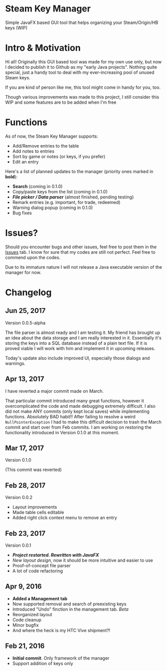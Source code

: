 # Steam Key Manager
Simple JavaFX based GUI tool that helps organizing your Steam/Origin/HB keys (WIP)

# Intro & Motivation
Hi all! Originally this GUI based tool was made for my own use only, but now I decided to publish it to Github as my "early Java projects". Nothing quite special, just a handy tool to deal with my ever-increasing pool of unused Steam keys.

If you are kind of person like me, this tool might come in handy for you, too. 

Though various improvements was made to this project, I still consider this WIP and some features are to be added when I'm free

# Functions
As of now, the Steam Key Manager supports:
- Add/Remove entries to the table
- Add notes to entries
- Sort by game or notes (or keys, if you prefer)
- Edit an entry

Here's a list of planned updates to the manager (priority ones marked in **bold**):
- **Search** (coming in 0.1.0)
- Copy/paste keys from the list (coming in 0.1.0)
- ***File picker / Data parser*** (almost finished, pending testing)
- Remark entries (e.g. important, for trade, redeemed)
- Warning dialog popup (coming in 0.1.0)
- Bug fixes

# Issues? 
Should you encounter bugs and other issues, feel free to post them in the [Issues] tab.
I know for sure that my codes are still not perfect. Feel free to commend upon the codes.

Due to its immature nature I will not release a Java executable version of the manager for now.

# Changelog
## Jun 25, 2017
Version 0.0.5-alpha

The file parser is almost ready and I am testing it. My friend has brought up an idea about the data storage
and I am really interested in it. Essentially it's storing the keys into a SQL database instead of a plain text
file. If it is proved viable I will work with him and implement it in upcoming releases.

Today's update also include improved UI, especially those dialogs and warnings.

## Apr 13, 2017
I have reverted a major commit made on March. 

That particular commit introduced many great functions, however it overcomplicated the code and made debugging
extremely difficult. I also did not make ANY commits (only kept local saves) while implementing functions.
Absolutely BAD habit!! After failing to resolve a weird `NullPointerException` I had to make
 this difficult decision to trash the March commit and start over from Feb commits.
 I am working on restoring the functionality introduced in Version 0.1.0 at this moment.
## Mar 17, 2017
Version 0.1.0

(This commit was reverted)
## Feb 28, 2017
Version 0.0.2
- Layout improvements
- Made table cells editable
- Added right click context menu to remove an entry
## Feb 23, 2017
Version 0.0.1
- ***Project restarted. Rewritten with JavaFX***
- *New layout design*, now it should be more intuitive and easier to use
- Proof-of-concept file parser
- A lot of code refactoring
## Apr 9, 2016
- **Added a Management tab**
- Now supported removal and search of preexisting keys
- Introduced "Undo" finction in the management tab. *Beta*
- Reorganized layout
- Code cleanup
- Minor bugfix
- And where the heck is my HTC Vive shipment?!
## Feb 21, 2016
- **Initial commit**. Only framework of the manager
- Support addition of keys only

[Issues]: <https://github.com/l19980623/SteamKeyManager/issues>
